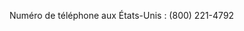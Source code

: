 <Token xmlns:xlink="http://www.w3.org/1999/xlink">Numéro de téléphone aux États-Unis : (800) 221-4792</Token>

<!--HONumber=May16_HO1-->


